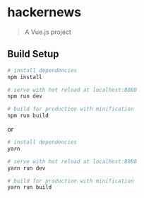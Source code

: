 # hackernews

> A Vue.js project

## Build Setup

``` bash
# install dependencies
npm install

# serve with hot reload at localhost:8080
npm run dev

# build for production with minification
npm run build
```

or

``` bash
# install dependencies
yarn

# serve with hot reload at localhost:8080
yarn run dev

# build for production with minification
yarn run build
```